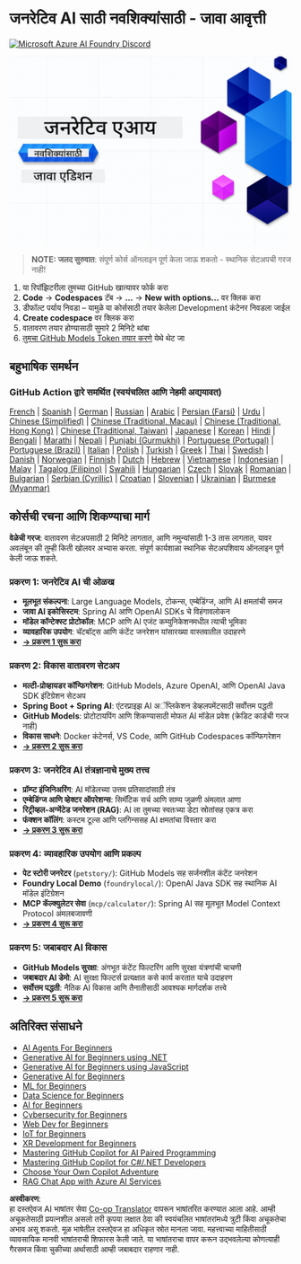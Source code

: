 <!--
CO_OP_TRANSLATOR_METADATA:
{
  "original_hash": "0f080f1f2a635610b5f6eff5a58a9590",
  "translation_date": "2025-07-25T07:42:04+00:00",
  "source_file": "README.md",
  "language_code": "mr"
}
-->
# जनरेटिव AI साठी नवशिक्यांसाठी - जावा आवृत्ती  
[![Microsoft Azure AI Foundry Discord](https://dcbadge.limes.pink/api/server/ByRwuEEgH4)](https://discord.com/invite/ByRwuEEgH4)

![जनरेटिव AI साठी नवशिक्यांसाठी - जावा आवृत्ती](../../translated_images/beg-genai-series.61edc4a6b2cc54284fa2d70eda26dc0ca2669e26e49655b842ea799cd6e16d2a.mr.png)

> **NOTE: जलद सुरुवात**: संपूर्ण कोर्स ऑनलाइन पूर्ण केला जाऊ शकतो - स्थानिक सेटअपची गरज नाही!  
1. या रिपॉझिटरीला तुमच्या GitHub खात्यावर फोर्क करा  
2. **Code** → **Codespaces** टॅब → **...** → **New with options...** वर क्लिक करा  
3. डीफॉल्ट पर्याय निवडा – यामुळे या कोर्ससाठी तयार केलेला Development कंटेनर निवडला जाईल  
4. **Create codespace** वर क्लिक करा  
5. वातावरण तयार होण्यासाठी सुमारे 2 मिनिटे थांबा  
6. [तुमचा GitHub Models Token तयार करणे](./02-SetupDevEnvironment/README.md#step-2-create-a-github-personal-access-token) येथे थेट जा  

## बहुभाषिक समर्थन  

### GitHub Action द्वारे समर्थित (स्वयंचलित आणि नेहमी अद्ययावत)  

[French](../fr/README.md) | [Spanish](../es/README.md) | [German](../de/README.md) | [Russian](../ru/README.md) | [Arabic](../ar/README.md) | [Persian (Farsi)](../fa/README.md) | [Urdu](../ur/README.md) | [Chinese (Simplified)](../zh/README.md) | [Chinese (Traditional, Macau)](../mo/README.md) | [Chinese (Traditional, Hong Kong)](../hk/README.md) | [Chinese (Traditional, Taiwan)](../tw/README.md) | [Japanese](../ja/README.md) | [Korean](../ko/README.md) | [Hindi](../hi/README.md) | [Bengali](../bn/README.md) | [Marathi](./README.md) | [Nepali](../ne/README.md) | [Punjabi (Gurmukhi)](../pa/README.md) | [Portuguese (Portugal)](../pt/README.md) | [Portuguese (Brazil)](../br/README.md) | [Italian](../it/README.md) | [Polish](../pl/README.md) | [Turkish](../tr/README.md) | [Greek](../el/README.md) | [Thai](../th/README.md) | [Swedish](../sv/README.md) | [Danish](../da/README.md) | [Norwegian](../no/README.md) | [Finnish](../fi/README.md) | [Dutch](../nl/README.md) | [Hebrew](../he/README.md) | [Vietnamese](../vi/README.md) | [Indonesian](../id/README.md) | [Malay](../ms/README.md) | [Tagalog (Filipino)](../tl/README.md) | [Swahili](../sw/README.md) | [Hungarian](../hu/README.md) | [Czech](../cs/README.md) | [Slovak](../sk/README.md) | [Romanian](../ro/README.md) | [Bulgarian](../bg/README.md) | [Serbian (Cyrillic)](../sr/README.md) | [Croatian](../hr/README.md) | [Slovenian](../sl/README.md) | [Ukrainian](../uk/README.md) | [Burmese (Myanmar)](../my/README.md)  

## कोर्सची रचना आणि शिकण्याचा मार्ग  

**वेळेची गरज**: वातावरण सेटअपसाठी 2 मिनिटे लागतात, आणि नमुन्यांसाठी 1-3 तास लागतात, यावर अवलंबून की तुम्ही किती खोलवर अभ्यास करता. संपूर्ण कार्यशाळा स्थानिक सेटअपशिवाय ऑनलाइन पूर्ण केली जाऊ शकते.  

### **प्रकरण 1: जनरेटिव AI ची ओळख**  
- **मूलभूत संकल्पना**: Large Language Models, टोकन्स, एम्बेडिंग्ज, आणि AI क्षमतांची समज  
- **जावा AI इकोसिस्टम**: Spring AI आणि OpenAI SDKs चे विहंगावलोकन  
- **मॉडेल कॉन्टेक्स्ट प्रोटोकॉल**: MCP आणि AI एजंट कम्युनिकेशनमधील त्याची भूमिका  
- **व्यावहारिक उपयोग**: चॅटबॉट्स आणि कंटेंट जनरेशन यांसारख्या वास्तवातील उदाहरणे  
- **[→ प्रकरण 1 सुरू करा](./01-IntroToGenAI/README.md)**  

### **प्रकरण 2: विकास वातावरण सेटअप**  
- **मल्टी-प्रोव्हायडर कॉन्फिगरेशन**: GitHub Models, Azure OpenAI, आणि OpenAI Java SDK इंटिग्रेशन सेटअप  
- **Spring Boot + Spring AI**: एंटरप्राइझ AI अॅप्लिकेशन डेव्हलपमेंटसाठी सर्वोत्तम पद्धती  
- **GitHub Models**: प्रोटोटायपिंग आणि शिकण्यासाठी मोफत AI मॉडेल प्रवेश (क्रेडिट कार्डची गरज नाही)  
- **विकास साधने**: Docker कंटेनर्स, VS Code, आणि GitHub Codespaces कॉन्फिगरेशन  
- **[→ प्रकरण 2 सुरू करा](./02-SetupDevEnvironment/README.md)**  

### **प्रकरण 3: जनरेटिव AI तंत्रज्ञानाचे मुख्य तत्त्व**  
- **प्रॉम्प्ट इंजिनिअरिंग**: AI मॉडेलच्या उत्तम प्रतिसादांसाठी तंत्र  
- **एम्बेडिंग्ज आणि व्हेक्टर ऑपरेशन्स**: सिमॅंटिक सर्च आणि साम्य जुळणी अंमलात आणा  
- **रिट्रीव्हल-अग्मेंटेड जनरेशन (RAG)**: AI ला तुमच्या स्वतःच्या डेटा स्रोतांसह एकत्र करा  
- **फंक्शन कॉलिंग**: कस्टम टूल्स आणि प्लगिन्ससह AI क्षमतांचा विस्तार करा  
- **[→ प्रकरण 3 सुरू करा](./03-CoreGenerativeAITechniques/README.md)**  

### **प्रकरण 4: व्यावहारिक उपयोग आणि प्रकल्प**  
- **पेट स्टोरी जनरेटर** (`petstory/`): GitHub Models सह सर्जनशील कंटेंट जनरेशन  
- **Foundry Local Demo** (`foundrylocal/`): OpenAI Java SDK सह स्थानिक AI मॉडेल इंटिग्रेशन  
- **MCP कॅल्क्युलेटर सेवा** (`mcp/calculator/`): Spring AI सह मूलभूत Model Context Protocol अंमलबजावणी  
- **[→ प्रकरण 4 सुरू करा](./04-PracticalSamples/README.md)**  

### **प्रकरण 5: जबाबदार AI विकास**  
- **GitHub Models सुरक्षा**: अंगभूत कंटेंट फिल्टरिंग आणि सुरक्षा यंत्रणांची चाचणी  
- **जबाबदार AI डेमो**: AI सुरक्षा फिल्टर्स प्रत्यक्षात कसे कार्य करतात याचे उदाहरण  
- **सर्वोत्तम पद्धती**: नैतिक AI विकास आणि तैनातीसाठी आवश्यक मार्गदर्शक तत्त्वे  
- **[→ प्रकरण 5 सुरू करा](./05-ResponsibleGenAI/README.md)**  

## अतिरिक्त संसाधने  

- [AI Agents For Beginners](https://github.com/microsoft/ai-agents-for-beginners)  
- [Generative AI for Beginners using .NET](https://github.com/microsoft/Generative-AI-for-beginners-dotnet)  
- [Generative AI for Beginners using JavaScript](https://github.com/microsoft/generative-ai-with-javascript)  
- [Generative AI for Beginners](https://github.com/microsoft/generative-ai-for-beginners)  
- [ML for Beginners](https://aka.ms/ml-beginners)  
- [Data Science for Beginners](https://aka.ms/datascience-beginners)  
- [AI for Beginners](https://aka.ms/ai-beginners)  
- [Cybersecurity for Beginners](https://github.com/microsoft/Security-101)  
- [Web Dev for Beginners](https://aka.ms/webdev-beginners)  
- [IoT for Beginners](https://aka.ms/iot-beginners)  
- [XR Development for Beginners](https://github.com/microsoft/xr-development-for-beginners)  
- [Mastering GitHub Copilot for AI Paired Programming](https://aka.ms/GitHubCopilotAI)  
- [Mastering GitHub Copilot for C#/.NET Developers](https://github.com/microsoft/mastering-github-copilot-for-dotnet-csharp-developers)  
- [Choose Your Own Copilot Adventure](https://github.com/microsoft/CopilotAdventures)  
- [RAG Chat App with Azure AI Services](https://github.com/Azure-Samples/azure-search-openai-demo-java)  

**अस्वीकरण**:  
हा दस्तऐवज AI भाषांतर सेवा [Co-op Translator](https://github.com/Azure/co-op-translator) वापरून भाषांतरित करण्यात आला आहे. आम्ही अचूकतेसाठी प्रयत्नशील असलो तरी कृपया लक्षात ठेवा की स्वयंचलित भाषांतरांमध्ये त्रुटी किंवा अचूकतेचा अभाव असू शकतो. मूळ भाषेतील दस्तऐवज हा अधिकृत स्रोत मानला जावा. महत्त्वाच्या माहितीसाठी व्यावसायिक मानवी भाषांतराची शिफारस केली जाते. या भाषांतराचा वापर करून उद्भवलेल्या कोणत्याही गैरसमज किंवा चुकीच्या अर्थासाठी आम्ही जबाबदार राहणार नाही.